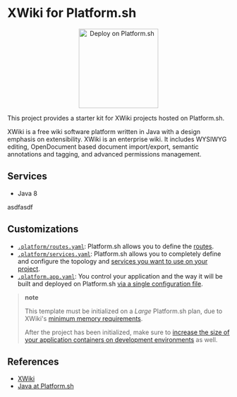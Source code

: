 # XWiki for Platform.sh

<p align="center">
<a href="https://console.platform.sh/projects/create-project?template=https://raw.githubusercontent.com/platformsh/template-builder/master/templates/xwiki/.platform.template.yaml&utm_content=xwiki&utm_source=github&utm_medium=button&utm_campaign=deploy_on_platform">
    <img src="https://platform.sh/images/deploy/lg-blue.svg" alt="Deploy on Platform.sh" width="180px" />
</a>
</p>

This project provides a starter kit for XWiki projects hosted on Platform.sh.

XWiki is a free wiki software platform written in Java with a design emphasis on extensibility. XWiki is an enterprise wiki. It includes WYSIWYG editing, OpenDocument based document import/export, semantic annotations and tagging, and advanced permissions management.

## Services

* Java 8

asdfasdf

## Customizations

* [`.platform/routes.yaml`](.platform/routes.yaml): Platform.sh allows you to define the [routes](https://docs.platform.sh/configuration/routes.html).
* [`.platform/services.yaml`](.platform/services.yaml):  Platform.sh allows you to completely define and configure the topology and [services you want to use on your project](https://docs.platform.sh/configuration/services.html).
* [`.platform.app.yaml`](.platform.app.yaml): You control your application and the way it will be built and deployed on Platform.sh [via a single configuration file](https://docs.platform.sh/configuration/app-containers.html).

> **note**
>
> This template must be initialized on a *Large* Platform.sh plan, due to XWiki's [minimum memory requirements](https://www.xwiki.org/xwiki/bin/view/Documentation/AdminGuide/Performances/#HMemory).
>
> After the project has been initialized, make sure to [increase the size of your application containers on development environments](https://platform.sh/blog/2019/supersize-app-containers-in-your-dev-environments/) as well.


## References

* [XWiki](https://www.xwiki.org/xwiki/bin/view/Main/WebHome)
* [Java at Platform.sh](https://docs.platform.sh/languages/java.html)
